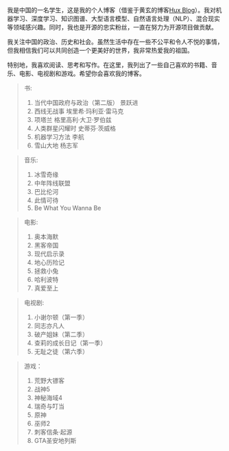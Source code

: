 我是中国的一名学生，这是我的个人博客（借鉴于黄玄的博客[Hux Blog](https://huangxuan.me)）。我对机器学习、深度学习、知识图谱、大型语言模型、自然语言处理（NLP）、混合现实等领域感兴趣。同时，我也是开源的忠实粉丝，一直在努力为开源项目做贡献。

我关注中国的政治、历史和社会。虽然生活中存在一些不公平和令人不悦的事情，但我相信我们可以共同创造一个更美好的世界，我非常热爱我的祖国。

特别地，我喜欢阅读、思考和写作。在这里，我列出了一些自己喜欢的书籍、音乐、电影、电视剧和游戏。希望你会喜欢我的博客。

> 书:
> 1. 当代中国政府与政治（第二版） 景跃进
> 2. 西线无战事 埃里希·玛利亚·雷马克
> 3. 项塔兰 格里高利·大卫·罗伯兹
> 4. 人类群星闪耀时 史蒂芬·茨威格
> 5. 机器学习方法 李航
> 6. 雪山大地 杨志军

> 音乐:
> 1. 冰雪奇缘
> 2. 中年阵线联盟
> 3. 巴比伦河
> 4. 此情可待
> 5. Be What You Wanna Be

> 电影:
> 1. 奥本海默
> 2. 黑客帝国
> 3. 现代启示录
> 4. 地心历险记
> 5. 拯救小兔
> 6. 哈利波特
> 7. 真爱至上

> 电视剧:
> 1. 小谢尔顿（第一季）
> 2. 同志亦凡人
> 3. 破产姐妹（第二季）
> 4. 查莉的成长日记（第一季）
> 5. 无耻之徒（第六季）

> 游戏：
>
> 1. 荒野大镖客
> 2. 战神5
> 3. 神秘海域4
> 4. 瑞奇与叮当
> 5. 原神
> 6. 巫师2
> 7. 刺客信条·起源
> 8. GTA圣安地列斯